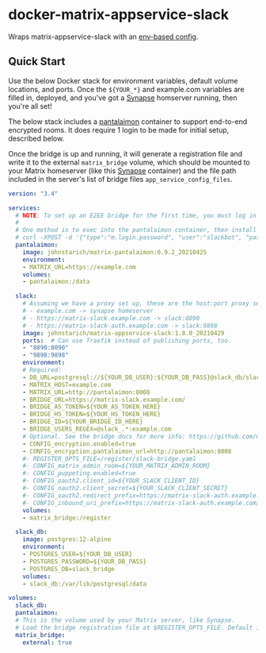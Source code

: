 # docker-matrix-appservice-slack
Wraps matrix-appservice-slack with an [env-based config][e2c].

[e2c]: https://github.com/JohnStarich/env2config

## Quick Start

Use the below Docker stack for environment variables, default volume locations, and ports. Once the `${YOUR_*}` and example.com variables are filled in, deployed, and you've got a [Synapse][] homserver running, then you're all set!

The below stack includes a [pantalaimon][] container to support end-to-end encrypted rooms. It does require 1 login to be made for initial setup, described below.

Once the bridge is up and running, it will generate a registration file and write it to the external `matrix_bridge` volume, which should be mounted to your Matrix homeserver (like this [Synapse][] container) and the file path included in the server's list of bridge files `app_service_config_files`.

[pantalaimon]: https://github.com/JohnStarich/docker-matrix-pantalaimon
[Synapse]: https://github.com/JohnStarich/docker-synapse

```yaml
version: "3.4"

services:
  # NOTE: To set up an E2EE bridge for the first time, you must log in once through pantalaimon.
  #
  # One method is to exec into the pantalaimon container, then install curl and run this with the slackbot user's credentials:
  # curl -XPOST -d '{"type":"m.login.password", "user":"slackbot", "password":"${BOT_PASS}"}' "http://localhost:8008/_matrix/client/r0/login"
  pantalaimon:
    image: johnstarich/matrix-pantalaimon:0.9.2_20210425
    environment:
    - MATRIX_URL=https://example.com
    volumes:
    - pantalaimon:/data

  slack:
    # Assuming we have a proxy set up, these are the host:port proxy settings this uses:
    # - example.com -> synapse homeserver
    # - https://matrix-slack.example.com -> slack:8090
    # - https://matrix-slack-auth.example.com -> slack:9898
    image: johnstarich/matrix-appservice-slack:1.8.0_20210429
    ports:  # Can use Traefik instead of publishing ports, too.
    - "8090:8090"
    - "9898:9898"
    environment:
    # Required:
    - DB_URL=postgresql://${YOUR_DB_USER}:${YOUR_DB_PASS}@slack_db/slack_bridge
    - MATRIX_HOST=example.com
    - MATRIX_URL=http://pantalaimon:8008
    - BRIDGE_URL=https://matrix-slack.example.com/
    - BRIDGE_AS_TOKEN=${YOUR_AS_TOKEN_HERE}
    - BRIDGE_HS_TOKEN=${YOUR_HS_TOKEN_HERE}
    - BRIDGE_ID=${YOUR_BRIDGE_ID_HERE}
    - BRIDGE_USERS_REGEX=@slack_.*:example.com
    # Optional. See the bridge docs for more info: https://github.com/matrix-org/matrix-appservice-slack/blob/1.8.0/config/config.sample.yaml
    - CONFIG_encryption.enabled=true
    - CONFIG_encryption.pantalaimon_url=http://pantalaimon:8008
    #- REGISTER_OPTS_FILE=/register/slack-bridge.yaml
    #- CONFIG_matrix_admin_room=${YOUR_MATRIX_ADMIN_ROOM}
    #- CONFIG_puppeting.enabled=true
    #- CONFIG_oauth2.client_id=${YOUR_SLACK_CLIENT_ID}
    #- CONFIG_oauth2.client_secret=${YOUR_SLACK_CLIENT_SECRET}
    #- CONFIG_oauth2.redirect_prefix=https://matrix-slack-auth.example.com/
    #- CONFIG_inbound_uri_prefix=https://matrix-slack-auth.example.com/
    volumes:
    - matrix_bridge:/register

  slack_db:
    image: postgres:12-alpine
    environment:
    - POSTGRES_USER=${YOUR_DB_USER}
    - POSTGRES_PASSWORD=${YOUR_DB_PASS}
    - POSTGRES_DB=slack_bridge
    volumes:
    - slack_db:/var/lib/postgresql/data

volumes:
  slack_db:
  pantalaimon:
  # This is the volume used by your Matrix server, like Synapse.
  # Load the bridge registration file at $REGISTER_OPTS_FILE. Default is /register/slack-bridge.yaml
  matrix_bridge:  
    external: true
```
